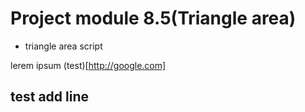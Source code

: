 # Project module 8.5(Triangle area)
- triangle area script

lerem ipsum
(test)[http://google.com]

## test add line
